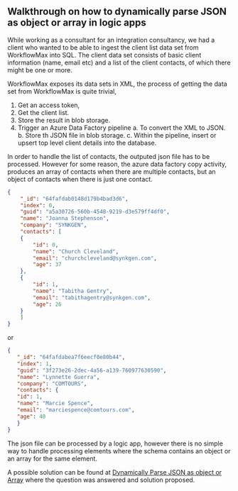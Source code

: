 ## Walkthrough on how to dynamically parse JSON as object or array in logic apps

While working as a consultant for an integration consultancy, we had a client who wanted to be able to ingest the client list data set from WorkflowMax into SQL.
The client data set consists of basic client information (name, email etc) and a list of the client contacts, of which there might be one or more.

WorkflowMax exposes its data sets in XML, the process of getting the data set from WorkflowMax is quite trivial, 
1. Get an access token,
2. Get the client list.
3. Store the result in blob storage.
4. Trigger an Azure Data Factory pipeline 
 a. To convert the XML to JSON.
 b. Store th JSON file in blob storage.
 c. Within the pipeline, insert or upsert top level client details into the database.

In order to handle the list of contacts, the outputed json file has to be processed. However for some reason, the azure data factory copy activity, produces an array of contacts when there are multiple contacts, but an object of contacts when there is just one contact.

```json
{
    "_id": "64fafdab0148d179b4bad3d6",
    "index": 0,
    "guid": "a5a30726-560b-4548-9219-d3e579ff4df0",
    "name": "Joanna Stephenson",
    "company": "SYNKGEN",
    "contacts": [
    {
        "id": 0,
        "name": "Church Cleveland",
        "email": "churchcleveland@synkgen.com",
        "age": 37
    },
    {
        "id": 1,
        "name": "Tabitha Gentry",
        "email": "tabithagentry@synkgen.com",
        "age": 26
    }     
    ]    
}
```

 or

 ```json
{
    "_id": "64fafdabea7f6eecf0e80b44",
    "index": 1,
    "guid": "3f273e26-2dec-4a56-a139-760977630590",
    "name": "Lynnette Guerra",
    "company": "COMTOURS",    
    "contacts": {
    "id": 1,
    "name": "Marcie Spence",
    "email": "marciespence@comtours.com",
    "age": 40
    }
}  
```

The json file can be processed by a logic app, however there is no simple way to handle processing elements where the schema contains an object or an array for the same element.

A possible solution can be found at [Dynamically Parse JSON as object or Array](https://powerusers.microsoft.com/t5/General-Power-Automate/Dynamically-Parse-JSON-as-object-or-Array/td-p/1212427) where the question was answered and solution proposed.
